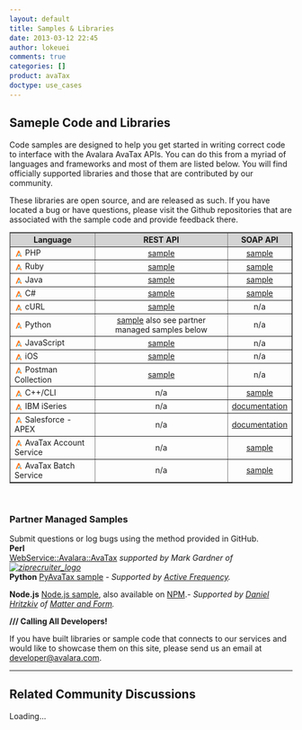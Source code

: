 ```yaml
---
layout: default
title: Samples & Libraries
date: 2013-03-12 22:45
author: lokeuei
comments: true
categories: []
product: avaTax
doctype: use_cases
---
```

<h2>Sameple Code and Libraries</h2>
Code samples are designed to help you get started in writing correct code to interface with the Avalara AvaTax APIs. You can do this from a myriad of languages and frameworks and most of them are listed below. You will find officially supported libraries and those that are contributed by our community.

These libraries are open source, and are released as such. If you have located a bug or have questions, please visit the Github repositories that are associated with the sample code and provide feedback there.
<table border="1" width="100%" cellspacing="0" cellpadding="5">
<thead style="background-color: lightgray;">
<tr>
<th>Language</th>
<th>REST API</th>
<th>SOAP API</th>
</tr>
</thead>
<!-- PHP -->
<tbody>
<tr>
<td><img style="vertical-align: middle;" src="/images/2014/01/favicon32x32.png" alt="" width="15" height="15" /> PHP</td>
<td style="text-align: center;"><a href="https://github.com/avadev/AvaTax-Calc-REST-PHP">sample</a></td>
<td style="text-align: center;"><a href="https://github.com/avadev/AvaTax-Calc-SOAP-PHP">sample</a></td>
</tr>
<!-- Ruby -->
<tr>
<td><img style="vertical-align: middle;" src="/images/2014/01/favicon32x32.png" alt="" width="15" height="15" /> Ruby</td>
<td style="text-align: center;"><a href="https://github.com/avadev/AvaTax-Calc-REST-Ruby">sample</a></td>
<td style="text-align: center;"><a href="https://github.com/avadev/AvaTax-Calc-SOAP-Ruby">sample</a></td>
</tr>
<!-- Java -->
<tr>
<td><img style="vertical-align: middle;" src="/images/2014/01/favicon32x32.png" alt="" width="15" height="15" /> Java</td>
<td style="text-align: center;"><a href="https://github.com/avadev/AvaTax-Calc-REST-java">sample</a></td>
<td style="text-align: center;"><a href="https://github.com/avadev/AvaTax-Calc-SOAP-Java">sample</a></td>
</tr>
<!-- C# -->
<tr>
<td><img style="vertical-align: middle;" src="/images/2014/01/favicon32x32.png" alt="" width="15" height="15" /> C#</td>
<td style="text-align: center;"><a href="https://github.com/avadev/AvaTax-Calc-REST-csharp">sample</a></td>
<td style="text-align: center;"><a href="https://github.com/avadev/AvaTax-Calc-SOAP-csharp">sample</a></td>
</tr>
<!-- cURL -->
<tr>
<td><img style="vertical-align: middle;" src="/images/2014/01/favicon32x32.png" alt="" width="15" height="15" /> cURL</td>
<td style="text-align: center;"><a href="https://github.com/avadev/AvaTax-Calc-REST-cURL">sample</a></td>
<td style="text-align: center;">n/a</td>
</tr>
<!-- Python -->
<tr>
<td><img style="vertical-align: middle;" src="/images/2014/01/favicon32x32.png" alt="" width="15" height="15" /> Python</td>
<td style="text-align: center;"><a href="https://github.com/avadev/AvaTax-Calc-REST-Python">sample</a>
also see partner
managed samples below</td>
<td style="text-align: center;">n/a</td>
</tr>
<!-- JavaScript -->
<tr>
<td><img style="vertical-align: middle;" src="/images/2014/01/favicon32x32.png" alt="" width="15" height="15" /> JavaScript</td>
<td style="text-align: center;"><a href="https://github.com/avadev/AvaTax-Calc-REST-JavaScript">sample</a></td>
<td style="text-align: center;">n/a</td>
</tr>
<!-- iOS -->
<tr>
<td><img style="vertical-align: middle;" src="/images/2014/01/favicon32x32.png" alt="" width="15" height="15" /> iOS</td>
<td style="text-align: center;"><a href="https://github.com/avadev/AvaTax-Calc-SDK-iOS">sample</a></td>
<td style="text-align: center;">n/a</td>
</tr>
<!-- Postman -->
<tr>
<td><img style="vertical-align: middle;" src="/images/2014/01/favicon32x32.png" alt="" width="15" height="15" /> Postman Collection</td>
<td style="text-align: center;"><a href="https://www.getpostman.com/collections/e362821310b01d7580e9">sample</a></td>
<td style="text-align: center;">n/a</td>
</tr>
<!-- C++/CLI -->
<tr>
<td><img style="vertical-align: middle;" src="/images/2014/01/favicon32x32.png" alt="" width="15" height="15" /> C++/CLI</td>
<td style="text-align: center;">n/a</td>
<td style="text-align: center;"><a href="https://github.com/avadev/AvaTax-Calc-SOAP-CPP">sample</a></td>
</tr>
<!-- IBM -->
<tr>
<td><img style="vertical-align: middle;" src="/images/2014/01/favicon32x32.png" alt="" width="15" height="15" /> IBM iSeries</td>
<td style="text-align: center;">n/a</td>
<td style="text-align: center;"><a title="IBM iSeries Documentation" href="https://github.com/avadev/AvaTax-Calc-SOAP-IBMi">documentation</a></td>
</tr>
<!-- Salesforce -->
<tr>
<td><img style="vertical-align: middle;" src="/images/2014/01/favicon32x32.png" alt="" width="15" height="15" /> Salesforce - APEX</td>
<td style="text-align: center;">n/a</td>
<td style="text-align: center;"><a href="https://github.com/avadev/AvaTaxCalc-Salesforce-APEX-Documentation">documentation</a></td>
</tr>
<!-- AvaTaxLocal
<tr>
<td><img style="vertical-align: middle;" src="/images/2014/01/favicon32x32.png" alt="" width="15" height="15" /> AvaTax Local for Point-of-sale</td>
<td style="text-align: center;">n/a</td>
<td style="text-align: center;"><a href="https://github.com/avadev/AvaTaxLocalPOS" target="_blank">installation file</a>
<a href="http://help.avalara.com/001_Avalara_AvaTax_Local/010_How_to_Install_and_Configure_Avalara_AvaTax_Local" target="_blank">installation guide</a>
<a href="https://help.avalara.com/001_Avalara_AvaTax_Local/020_How_to_Use_Avalara_AvaTax_Local" target="_blank">usage guide</a></td>
</tr>
--><!-- Account Service -->
<tr>
<td><img style="vertical-align: middle;" src="/images/2014/01/favicon32x32.png" alt="" width="15" height="15" /> AvaTax Account Service</td>
<td style="text-align: center;">n/a</td>
<td style="text-align: center;"><a href="https://github.com/avadev/AvaTax-Calc-AccountSvc-SOAP-csharp">sample</a></td>
</tr>
<!-- Batch Service -->
<tr>
<td><img style="vertical-align: middle;" src="/images/2014/01/favicon32x32.png" alt="" width="15" height="15" /> AvaTax Batch Service</td>
<td style="text-align: center;">n/a</td>
<td style="text-align: center;"><a href="https://github.com/avadev/AvaTax-Calc-BatchSvc-SOAP-csharp">sample</a></td>
</tr>
</tbody>
</table>
&nbsp;
<h3>Partner Managed Samples</h3>
Submit questions or log bugs using the method provided in GitHub.
<div><b>Perl</b></div>
<div><a href="https://metacpan.org/release/WebService-Avalara-AvaTax">WebService::Avalara::AvaTax</a> <em>supported by Mark Gardner of <a href="http://www.ziprecruiter.com"><img class="alignnone wp-image-9119 " src="https://developer.avalara.com/images/2013/03/ziprecruiter_logo.png" alt="ziprecruiter_logo" width="98" height="25" /></a></em></div>
<strong>Python</strong>
<a href="https://github.com/activefrequency/pyavatax">PyAvaTax sample</a> - <em>Supported by <a href="http://www.activefrequency.com/">Active Frequency</a>.</em>

<strong>Node.js</strong>
<a href="https://github.com/Matter-and-Form/node-avatax">Node.js sample</a>, also available on <a href="https://www.npmjs.com/package/avatax">NPM</a>.- <em>Supported by <a href="http://danielhritzkiv.com/">Daniel Hritzkiv</a> of <a href="https://matterandform.net/">Matter and Form</a>.</em>

<strong>/// Calling All Developers!</strong>

If you have built libraries or sample code that connects to our services and would like to showcase them on this site, please send us an email at <a href="mailto:developer@avalara.com">developer@avalara.com</a>.

<hr />

<h2>Related Community Discussions</h2>
<div id="gsfn_list_widget">
<div id="gsfn_content">Loading...</div>
</div>
<script src="https://getsatisfaction.com/avalara/widgets/javascripts/f585970/widgets.js" type="text/javascript"></script><script src="https://getsatisfaction.com/avalara/topics.widget?callback=gsfnTopicsCallback&amp;length=240&amp;limit=5&amp;sort=recently_active&amp;user_defined_code=samples" type="text/javascript"></script>
<div id="getsat-widget-8157"></div>
<script src="https://loader.engage.gsfn.us/loader.js" type="text/javascript"></script><script type="text/javascript">// <![CDATA[
if (typeof GSFN !== "undefined") { GSFN.loadWidget(8157,{"containerId":"getsat-widget-8157"}); }
// ]]></script>
